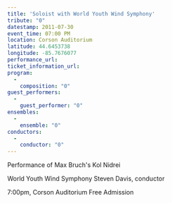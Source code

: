 ```yaml
---
title: 'Soloist with World Youth Wind Symphony'
tribute: "0"
datestamp: 2011-07-30
event_time: 07:00 PM
location: Corson Auditorium
latitude: 44.6453738
longitude: -85.7676077
performance_url: 
ticket_information_url: 
program: 
  -
    composition: "0"
guest_performers: 
  -
    guest_performer: "0"
ensembles: 
  -
    ensemble: "0"
conductors: 
  -
    conductor: "0"
---
```

Performance of Max Bruch's Kol Nidrei

World Youth Wind Symphony
Steven Davis, conductor

7:00pm, Corson Auditorium
Free Admission